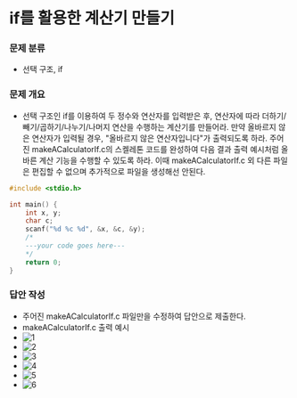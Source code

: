 # if를 활용한 계산기 만들기
### 문제 분류
* 선택 구조, if

### 문제 개요
* 선택 구조인 if를 이용하여 두 정수와 연산자를 입력받은 후, 연산자에 따라 더하기/빼기/곱하기/나누기/나머지 연산을 수행하는 계산기를 만들어라. 만약 올바르지 않은 연산자가 입력될 경우, "올바르지 않은 연산자입니다"가 출력되도록 하라. 주어진 makeACalculatorIf.c의 스켈레톤 코드를 완성하여 다음 결과 출력 예시처럼 올바른 계산 기능을 수행할 수 있도록 하라. 이때 makeACalculatorIf.c 외 다른 파일은 편집할 수 없으며 추가적으로 파일을 생성해선 안된다.

```C
#include <stdio.h>

int main() {
    int x, y;
    char c;
    scanf("%d %c %d", &x, &c, &y);
	/*
    ---your code goes here---
    */
    return 0;
}
```

### 답안 작성
* 주어진 makeACalculatorIf.c 파일만을 수정하여 답안으로 제출한다.
* makeACalculatorIf.c 출력 예시
* ![1](https://user-images.githubusercontent.com/56226889/208773359-554a82b5-4f9c-4f01-9ea9-e829cf1d9c2a.png)
* ![2](https://user-images.githubusercontent.com/56226889/208773671-5a84d958-a95c-4c2b-87a5-bb002b109c48.png)
* ![3](https://user-images.githubusercontent.com/56226889/208773687-43703963-db15-428c-bcf7-2696ec88d982.png)
* ![4](https://user-images.githubusercontent.com/56226889/208773689-fd9be88f-ed8b-48a7-9618-9eec6e2dbad1.png)
* ![5](https://user-images.githubusercontent.com/56226889/208773692-8faa2151-a893-4463-9b94-62b6b1be69f8.png)
* ![6](https://user-images.githubusercontent.com/56226889/208773698-347f7fc4-a6d5-48c4-a0a8-0700f78bff11.png)